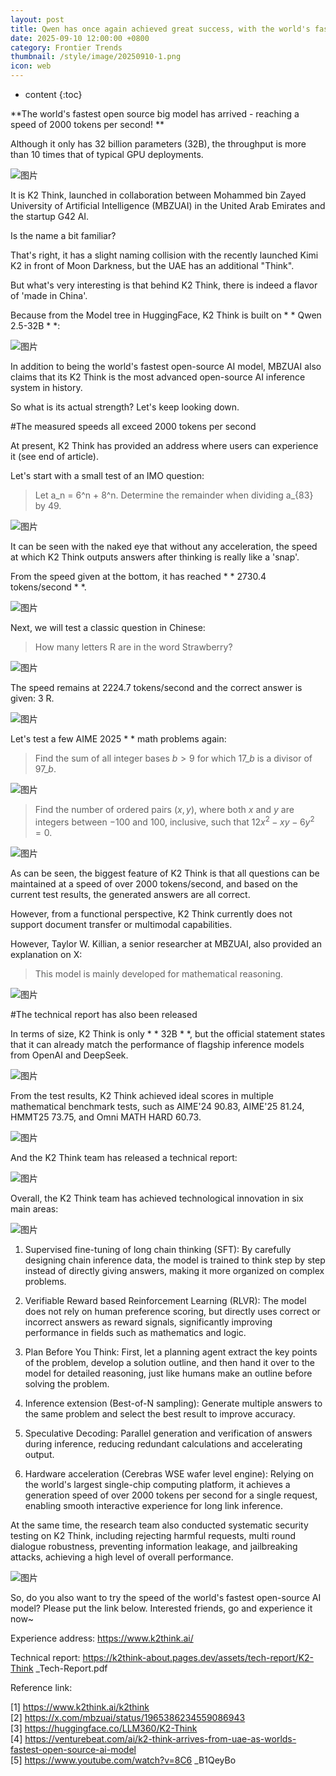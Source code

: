 ```yaml
---
layout: post
title: Qwen has once again achieved great success, with the world's fastest open source model born, exceeding 2000 tokens per second!
date: 2025-09-10 12:00:00 +0800
category: Frontier Trends
thumbnail: /style/image/20250910-1.png
icon: web
---
```

* content
{:toc}

**The world's fastest open source big model has arrived - reaching a speed of 2000 tokens per second! **

Although it only has 32 billion parameters (32B), the throughput is more than 10 times that of typical GPU deployments.

![图片](/style/image/2025-09-10/1.png)

It is K2 Think, launched in collaboration between Mohammed bin Zayed University of Artificial Intelligence (MBZUAI) in the United Arab Emirates and the startup G42 AI.

Is the name a bit familiar?

That's right, it has a slight naming collision with the recently launched Kimi K2 in front of Moon Darkness, but the UAE has an additional "Think".

But what's very interesting is that behind K2 Think, there is indeed a flavor of 'made in China'.

Because from the Model tree in HuggingFace, K2 Think is built on * * Qwen 2.5-32B * *:

![图片](/style/image/2025-09-10/2.png)

In addition to being the world's fastest open-source AI model, MBZUAI also claims that its K2 Think is the most advanced open-source AI inference system in history.

So what is its actual strength? Let's keep looking down.

#The measured speeds all exceed 2000 tokens per second

At present, K2 Think has provided an address where users can experience it (see end of article).

Let's start with a small test of an IMO question:

> Let a\_n = 6^n + 8^n. Determine the remainder when dividing a\_{83} by 49.

![图片](/style/image/2025-09-10/3.gif)

It can be seen with the naked eye that without any acceleration, the speed at which K2 Think outputs answers after thinking is really like a 'snap'.

From the speed given at the bottom, it has reached * * 2730.4 tokens/second * *.

![图片](/style/image/2025-09-10/4.png)

Next, we will test a classic question in Chinese:

>How many letters R are in the word Strawberry?

![图片](/style/image/2025-09-10/5.gif)

The speed remains at 2224.7 tokens/second and the correct answer is given: 3 R.

![图片](/style/image/2025-09-10/6.png)

Let's test a few AIME 2025 * * math problems again:

> Find the sum of all integer bases $b>9$ for which $17\_{b}$ is a divisor of $97\_{b}$. 

![图片](/style/image/2025-09-10/7.png)

> Find the number of ordered pairs $(x,y)$, where both $x$ and $y$ are integers between $-100$ and $100$, inclusive, such that $12x^ {2}-xy-6y ^{2}=0$.

![图片](/style/image/2025-09-10/8.png)

As can be seen, the biggest feature of K2 Think is that all questions can be maintained at a speed of over 2000 tokens/second, and based on the current test results, the generated answers are all correct.

However, from a functional perspective, K2 Think currently does not support document transfer or multimodal capabilities.

However, Taylor W. Killian, a senior researcher at MBZUAI, also provided an explanation on X:

>This model is mainly developed for mathematical reasoning.

![图片](/style/image/2025-09-10/9.png)

#The technical report has also been released

In terms of size, K2 Think is only * * 32B * *, but the official statement states that it can already match the performance of flagship inference models from OpenAI and DeepSeek.

![图片](/style/image/2025-09-10/10.png)

From the test results, K2 Think achieved ideal scores in multiple mathematical benchmark tests, such as AIME'24 90.83, AIME'25 81.24, HMMT25 73.75, and Omni MATH HARD 60.73.

![图片](/style/image/2025-09-10/11.png)

And the K2 Think team has released a technical report:

![图片](/style/image/2025-09-10/12.png)

Overall, the K2 Think team has achieved technological innovation in six main areas:

![图片](/style/image/2025-09-10/13.png)

1. Supervised fine-tuning of long chain thinking (SFT): By carefully designing chain inference data, the model is trained to think step by step instead of directly giving answers, making it more organized on complex problems.
    
2. Verifiable Reward based Reinforcement Learning (RLVR): The model does not rely on human preference scoring, but directly uses correct or incorrect answers as reward signals, significantly improving performance in fields such as mathematics and logic.
    
3. Plan Before You Think: First, let a planning agent extract the key points of the problem, develop a solution outline, and then hand it over to the model for detailed reasoning, just like humans make an outline before solving the problem.
    
4. Inference extension (Best-of-N sampling): Generate multiple answers to the same problem and select the best result to improve accuracy.
    
5. Speculative Decoding: Parallel generation and verification of answers during inference, reducing redundant calculations and accelerating output.
    
6. Hardware acceleration (Cerebras WSE wafer level engine): Relying on the world's largest single-chip computing platform, it achieves a generation speed of over 2000 tokens per second for a single request, enabling smooth interactive experience for long link inference.
    

At the same time, the research team also conducted systematic security testing on K2 Think, including rejecting harmful requests, multi round dialogue robustness, preventing information leakage, and jailbreaking attacks, achieving a high level of overall performance.

![图片](/style/image/2025-09-10/14.png)

So, do you also want to try the speed of the world's fastest open-source AI model? Please put the link below. Interested friends, go and experience it now~

Experience address:
https://www.k2think.ai/

Technical report:
https://k2think-about.pages.dev/assets/tech-report/K2-Think \_Tech-Report.pdf

Reference link:

\[1\] https://www.k2think.ai/k2think   
\[2\] https://x.com/mbzuai/status/1965386234559086943   
\[3\] https://huggingface.co/LLM360/K2-Think   
\[4\] https://venturebeat.com/ai/k2-think-arrives-from-uae-as-worlds-fastest-open-source-ai-model   
\[5\] https://www.youtube.com/watch?v=8C6 \_B1QeyBo